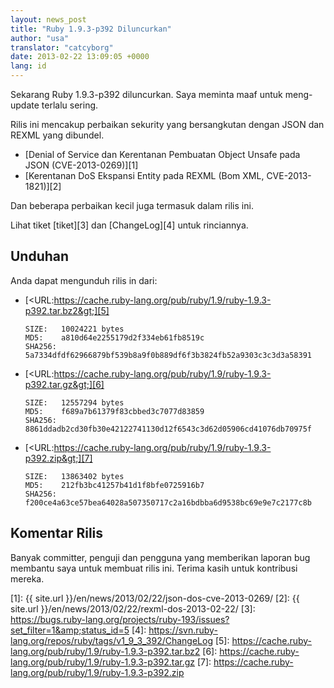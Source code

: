 ```yaml
---
layout: news_post
title: "Ruby 1.9.3-p392 Diluncurkan"
author: "usa"
translator: "catcyborg"
date: 2013-02-22 13:09:05 +0000
lang: id
---
```


Sekarang Ruby 1.9.3-p392 diluncurkan. Saya meminta maaf untuk meng-update terlalu sering.

Rilis ini mencakup perbaikan sekurity yang bersangkutan dengan JSON dan REXML yang dibundel.

* [Denial of Service dan Kerentanan Pembuatan Object Unsafe pada JSON
  (CVE-2013-0269)][1]
* [Kerentanan DoS Ekspansi Entity pada REXML (Bom XML, CVE-2013-1821)][2]

Dan beberapa perbaikan kecil juga termasuk dalam rilis ini.

Lihat tiket [tiket][3] dan [ChangeLog][4] untuk rinciannya.

## Unduhan

Anda dapat mengunduh rilis in dari:

* [&lt;URL:https://cache.ruby-lang.org/pub/ruby/1.9/ruby-1.9.3-p392.tar.bz2&gt;][5]

      SIZE:   10024221 bytes
      MD5:    a810d64e2255179d2f334eb61fb8519c
      SHA256: 5a7334dfdf62966879bf539b8a9f0b889df6f3b3824fb52a9303c3c3d3a58391

* [&lt;URL:https://cache.ruby-lang.org/pub/ruby/1.9/ruby-1.9.3-p392.tar.gz&gt;][6]

      SIZE:   12557294 bytes
      MD5:    f689a7b61379f83cbbed3c7077d83859
      SHA256: 8861ddadb2cd30fb30e42122741130d12f6543c3d62d05906cd41076db70975f

* [&lt;URL:https://cache.ruby-lang.org/pub/ruby/1.9/ruby-1.9.3-p392.zip&gt;][7]

      SIZE:   13863402 bytes
      MD5:    212fb3bc41257b41d1f8bfe0725916b7
      SHA256: f200ce4a63ce57bea64028a507350717c2a16bdbba6d9538bc69e9e7c2177c8b

## Komentar Rilis

Banyak committer, penguji dan pengguna yang memberikan laporan bug membantu saya untuk
membuat rilis ini. Terima kasih untuk kontribusi mereka.



[1]: {{ site.url }}/en/news/2013/02/22/json-dos-cve-2013-0269/
[2]: {{ site.url }}/en/news/2013/02/22/rexml-dos-2013-02-22/
[3]: https://bugs.ruby-lang.org/projects/ruby-193/issues?set_filter=1&amp;status_id=5
[4]: https://svn.ruby-lang.org/repos/ruby/tags/v1_9_3_392/ChangeLog
[5]: https://cache.ruby-lang.org/pub/ruby/1.9/ruby-1.9.3-p392.tar.bz2
[6]: https://cache.ruby-lang.org/pub/ruby/1.9/ruby-1.9.3-p392.tar.gz
[7]: https://cache.ruby-lang.org/pub/ruby/1.9/ruby-1.9.3-p392.zip
